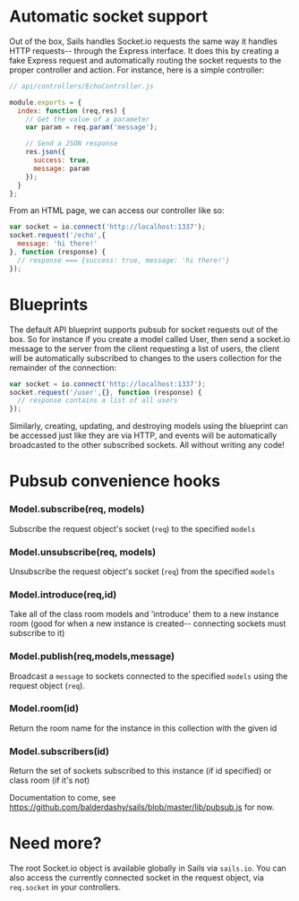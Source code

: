 # Automatic socket support
Out of the box, Sails handles Socket.io requests the same way it handles HTTP requests-- through the Express interface.  It does this by creating a fake Express request and automatically routing the socket requests to the proper controller and action.  For instance, here is a simple controller:

```javascript
// api/controllers/EchoController.js

module.exports = {
  index: function (req,res) {
    // Get the value of a parameter
    var param = req.param('message');

    // Send a JSON response
    res.json({
      success: true,
      message: param
    });
  }
};
```

From an HTML page, we can access our controller like so:

```javascript
var socket = io.connect('http://localhost:1337');
socket.request('/echo',{
  message: 'hi there!'
}, function (response) {
  // response === {success: true, message: 'hi there!'}
});
```


# Blueprints
The default API blueprint supports pubsub for socket requests out of the box.  So for instance if you create a model called User, then send a socket.io message to the server from the client requesting a list of users, the client will be automatically subscribed to changes to the users collection for the remainder of the connection:

```javascript
var socket = io.connect('http://localhost:1337');
socket.request('/user',{}, function (response) {
  // response contains a list of all users
});
```

Similarly, creating, updating, and destroying models using the blueprint can be accessed just like they are via HTTP, and events will be automatically broadcasted to the other subscribed sockets.  All without writing any code!  

# Pubsub convenience hooks

### Model.subscribe(req, models)
Subscribe the request object's socket (`req`) to the specified `models`

### Model.unsubscribe(req, models)
Unsubscribe the request object's socket (`req`) from the specified `models`

### Model.introduce(req,id)
Take all of the class room models and 'introduce' them to a new instance room
(good for when a new instance is created-- connecting sockets must subscribe to it)

### Model.publish(req,models,message)
Broadcast a `message` to sockets connected to the specified `models` using the request object (`req`).

### Model.room(id)
Return the room name for the instance in this collection with the given id

### Model.subscribers(id)
Return the set of sockets subscribed to this instance (if id specified) or class room (if it's not)

Documentation to come, see https://github.com/balderdashy/sails/blob/master/lib/pubsub.js for now.


# Need more?
The root Socket.io object is available globally in Sails via `sails.io`.  You can also access the currently connected socket in the request object, via `req.socket` in your controllers.